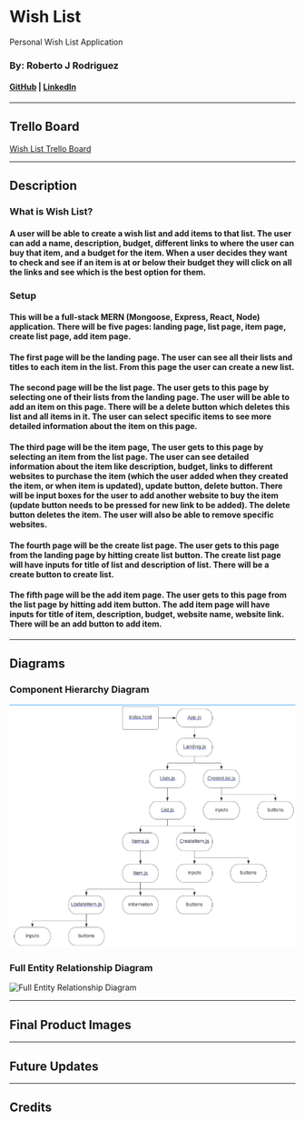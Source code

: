 # Wish List

Personal Wish List Application

### By: Roberto J Rodriguez

#### [GitHub](https://github.com/robertojrodriguez21) | [LinkedIn](https://www.linkedin.com/in/rob-jes-rod/)

---

## Trello Board

[Wish List Trello Board](https://trello.com/b/tLLiLq1r/wish-list)

---

## Description

### What is Wish List?

#### A user will be able to create a wish list and add items to that list. The user can add a name, description, budget, different links to where the user can buy that item, and a budget for the item. When a user decides they want to check and see if an item is at or below their budget they will click on all the links and see which is the best option for them.

### Setup

#### This will be a full-stack MERN (Mongoose, Express, React, Node) application. There will be five pages: landing page, list page, item page, create list page, add item page.

#### The first page will be the landing page. The user can see all their lists and titles to each item in the list. From this page the user can create a new list.

#### The second page will be the list page. The user gets to this page by selecting one of their lists from the landing page. The user will be able to add an item on this page. There will be a delete button which deletes this list and all items in it. The user can select specific items to see more detailed information about the item on this page.

#### The third page will be the item page, The user gets to this page by selecting an item from the list page. The user can see detailed information about the item like description, budget, links to different websites to purchase the item (which the user added when they created the item, or when item is updated), update button, delete button. There will be input boxes for the user to add another website to buy the item (update button needs to be pressed for new link to be added). The delete button deletes the item. The user will also be able to remove specific websites.

#### The fourth page will be the create list page. The user gets to this page from the landing page by hitting create list button. The create list page will have inputs for title of list and description of list. There will be a create button to create list.

#### The fifth page will be the add item page. The user gets to this page from the list page by hitting add item button. The add item page will have inputs for title of item, description, budget, website name, website link. There will be an add button to add item.

---

## Diagrams

### Component Hierarchy Diagram

![Component Hierarchy Diagram](./images/Component%20Hierarchy%20Diagram.png)

### Full Entity Relationship Diagram

![Full Entity Relationship Diagram]()

---

## Final Product Images

---

## Future Updates

---

## Credits
